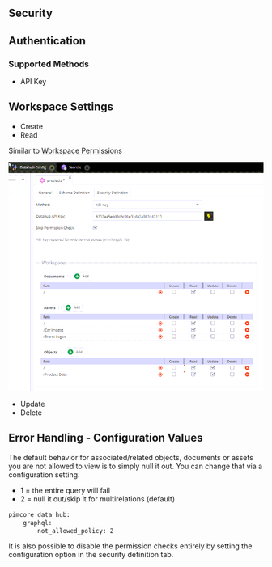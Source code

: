 ## Security

## Authentication

### Supported Methods

* API Key

## Workspace Settings

* Create
* Read

Similar to [Workspace Permissions](https://pimcore.com/docs/6.x/Development_Documentation/Administration_of_Pimcore/Users_and_Roles.html) 

![Settings](../img/graphql/security1.png)

* Update
* Delete

## Error Handling  - Configuration Values

The default behavior for associated/related objects, documents or assets you are not allowed to view is to simply null it out.
You can change that via a configuration setting.

* 1 = the entire query will fail
* 2 = null it out/skip it for multirelations (default)
 
```
pimcore_data_hub:
    graphql:
        not_allowed_policy: 2
```

It is also possible to disable the permission checks entirely by setting the configuration option
in the security definition tab.
